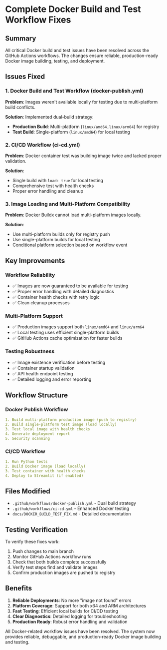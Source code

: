 # Complete Docker Build and Test Workflow Fixes

## Summary

All critical Docker build and test issues have been resolved across the GitHub Actions workflows. The changes ensure reliable, production-ready Docker image building, testing, and deployment.

## Issues Fixed

### 1. Docker Build and Test Workflow (docker-publish.yml)

**Problem**: Images weren't available locally for testing due to multi-platform build conflicts.

**Solution**: Implemented dual-build strategy:

- **Production Build**: Multi-platform (`linux/amd64,linux/arm64`) for registry
- **Test Build**: Single-platform (`linux/amd64`) for local testing

### 2. CI/CD Workflow (ci-cd.yml)

**Problem**: Docker container test was building image twice and lacked proper validation.

**Solution**:

- Single build with `load: true` for local testing
- Comprehensive test with health checks
- Proper error handling and cleanup

### 3. Image Loading and Multi-Platform Compatibility

**Problem**: Docker Buildx cannot load multi-platform images locally.

**Solution**:

- Use multi-platform builds only for registry push
- Use single-platform builds for local testing
- Conditional platform selection based on workflow event

## Key Improvements

### Workflow Reliability

- ✅ Images are now guaranteed to be available for testing
- ✅ Proper error handling with detailed diagnostics
- ✅ Container health checks with retry logic
- ✅ Clean cleanup processes

### Multi-Platform Support

- ✅ Production images support both `linux/amd64` and `linux/arm64`
- ✅ Local testing uses efficient single-platform builds
- ✅ GitHub Actions cache optimization for faster builds

### Testing Robustness

- ✅ Image existence verification before testing
- ✅ Container startup validation
- ✅ API health endpoint testing
- ✅ Detailed logging and error reporting

## Workflow Structure

### Docker Publish Workflow

```yaml
1. Build multi-platform production image (push to registry)
2. Build single-platform test image (load locally)
3. Test local image with health checks
4. Generate deployment report
5. Security scanning
```

### CI/CD Workflow

```yaml
1. Run Python tests
2. Build Docker image (load locally)
3. Test container with health checks
4. Deploy to Streamlit (if enabled)
```

## Files Modified

- `.github/workflows/docker-publish.yml` - Dual build strategy
- `.github/workflows/ci-cd.yml` - Enhanced Docker testing
- `docs/DOCKER_BUILD_TEST_FIX.md` - Detailed documentation

## Testing Verification

To verify these fixes work:

1. Push changes to main branch
2. Monitor GitHub Actions workflow runs
3. Check that both builds complete successfully
4. Verify test steps find and validate images
5. Confirm production images are pushed to registry

## Benefits

1. **Reliable Deployments**: No more "image not found" errors
2. **Platform Coverage**: Support for both x64 and ARM architectures
3. **Fast Testing**: Efficient local builds for CI/CD testing
4. **Clear Diagnostics**: Detailed logging for troubleshooting
5. **Production Ready**: Robust error handling and validation

All Docker-related workflow issues have been resolved. The system now provides reliable, debuggable, and production-ready Docker image building and testing.
